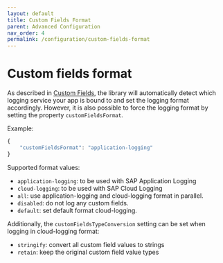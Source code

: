 ```yaml
---
layout: default
title: Custom Fields Format
parent: Advanced Configuration
nav_order: 4
permalink: /configuration/custom-fields-format
---
```


# Custom fields format

As described in [Custom Fields](/cf-nodejs-logging-support/general-usage/custom-fields), the library will automatically detect which logging service your app is bound to and set the logging format accordingly.
However, it is also possible to force the logging format by setting the property `customFieldsFormat`.

Example:

```js
{
    "customFieldsFormat": "application-logging"
}
```

Supported format values:

* `application-logging`: to be used with SAP Application Logging
* `cloud-logging`: to be used with SAP Cloud Logging
* `all`: use application-logging and cloud-logging format in parallel.
* `disabled`: do not log any custom fields.
* `default`: set default format cloud-logging.

Additionally, the `customFieldsTypeConversion` setting can be set when logging in cloud-logging format:

* `stringify`: convert all custom field values to strings
* `retain`: keep the original custom field value types

